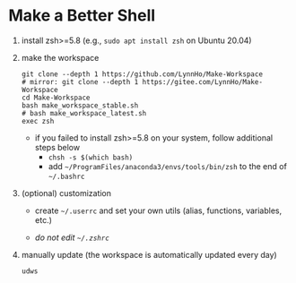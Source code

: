 # Make a Better Shell
1. install zsh>=5.8 (e.g., `sudo apt install zsh` on Ubuntu 20.04)
2. make the workspace

    ```console
    git clone --depth 1 https://github.com/LynnHo/Make-Workspace
    # mirror: git clone --depth 1 https://gitee.com/LynnHo/Make-Workspace
    cd Make-Workspace
    bash make_workspace_stable.sh
    # bash make_workspace_latest.sh
    exec zsh
    ```

    + if you failed to install zsh>=5.8 on your system, follow additional steps below
        + `chsh -s $(which bash)`
        + add `~/ProgramFiles/anaconda3/envs/tools/bin/zsh` to the end of `~/.bashrc`


3. (optional) customization

    + create `~/.userrc` and set your own utils (alias, functions, variables, etc.)
  
    + *do not edit `~/.zshrc`*

5. manually update (the workspace is automatically updated every day)

    ```console
    udws
    ```
